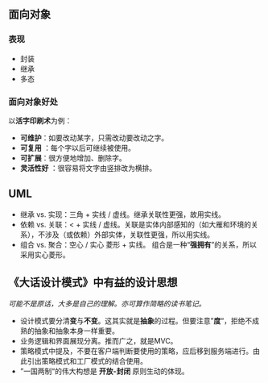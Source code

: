 ## 面向对象

### 表现

- 封装 
- 继承  
- 多态

### 面向对象好处

以**活字印刷术**为例：

- **可维护**：如要改动某字，只需改动要改动之字。
- **可复用** ：每个字以后可继续被使用。
- **可扩展**：很方便地增加、删除字。
- **灵活性好** ：很容易将文字由竖排改为横排。

## UML

- 继承 vs. 实现：三角 + 实线 / 虚线。继承关联性更强，故用实线。
- 依赖 vs. 关联：<  +  实线 / 虚线。关联是实体内部感知的（如大雁和环境的关系），不涉及（或依赖）外部实体，关联性更强，所以用实线。
- 组合 vs. 聚合：空心 / 实心 菱形 + 实线。 组合是一种“**强拥有**”的关系，所以采用实心菱形。

## 《大话设计模式》中有益的设计思想

*可能不是原话，大多是自己的理解。亦可算作简略的读书笔记。*

- 设计模式要分清**变**与**不变**。这其实就是**抽象**的过程。但要注意”**度**“，拒绝不成熟的抽象和抽象本身一样重要。
- 业务逻辑和界面展现分离。推而广之，就是MVC。
- 策略模式中提及，不要在客户端判断要使用的策略，应后移到服务端进行。由此引出策略模式和工厂模式的结合使用。
- ”一国两制“的伟大构想是 **开放-封闭** 原则生动的体现。